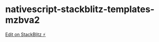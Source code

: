 # nativescript-stackblitz-templates-mzbva2

[Edit on StackBlitz ⚡️](https://stackblitz.com/edit/nativescript-stackblitz-templates-mzbva2)
